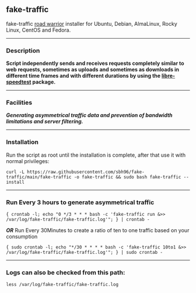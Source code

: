 ## fake-traffic

fake-traffic [road warrior](http://en.wikipedia.org/wiki/Road_warrior_%28computing%29) installer for Ubuntu, Debian, AlmaLinux, Rocky Linux, CentOS and Fedora.

---
### Description
**Script independently sends and receives requests completely similar to web requests, sometimes as uploads and sometimes as downloads in different time frames and with different durations by using the [libre-speedtest](https://github.com/librespeed/speedtest-cli) package.**

---
### Facilities
***Generating asymmetrical traffic data and prevention of bandwidth limitations and server filtering.***

---

### Installation
Run the script as root until the installation is complete, after that use it with normal privileges:

`curl -L https://raw.githubusercontent.com/sbh96/fake-traffic/main/fake-traffic -o fake-traffic && sudo bash fake-traffic --install`

---

### Run Every 3 hours to generate asymmetrical traffic 

 `{ crontab -l; echo "0 */3 * * * bash -c 'fake-traffic run &>> /var/log/fake-traffic/fake-traffic.log'"; } | crontab -`

 **_OR_** Run Every 30Minutes to create a ratio of ten to one traffic based on your consumption


 `{ sudo crontab -l; echo "*/30 * * * * bash -c 'fake-traffic 10to1 &>> /var/log/fake-traffic/fake-traffic.log'"; } | sudo crontab -`

---

### Logs can also be checked from this path:

`less /var/log/fake-traffic/fake-traffic.log`
